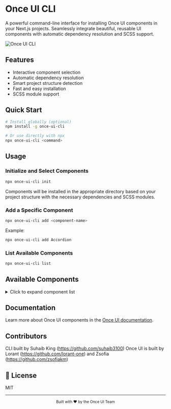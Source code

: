 # Once UI CLI

A powerful command-line interface for installing Once UI components in your Next.js projects. Seamlessly integrate beautiful, reusable UI components with automatic dependency resolution and SCSS support.

![Once UI CLI](https://github.com/once-ui-system/nextjs-starter/blob/main/public/images/cover.jpg?raw=true)

## Features

- Interactive component selection
- Automatic dependency resolution
- Smart project structure detection
- Fast and easy installation
- SCSS module support

## Quick Start

```bash
# Install globally (optional)
npm install -g once-ui-cli

# Or use directly with npx
npx once-ui-cli <command>
```

## Usage

### Initialize and Select Components

```bash
npx once-ui-cli init
```

Components will be installed in the appropriate directory based on your project structure with the necessary dependencies and SCSS modules.

### Add a Specific Component

```bash
npx once-ui-cli add <component-name>
```

Example:
```bash
npx once-ui-cli add Accordion
```

### List Available Components

```bash
npx once-ui-cli list
```

## Available Components

<details>
<summary>Click to expand component list</summary>

- Accordion
- Arrow
- Avatar
- AvatarGroup
- Badge
- Background
- Button
- Carousel
- Card
- Column
- Checkbox
- Chip
- ColorInput
- DateInput
- DatePicker
- DateRangePicker
- Dialog
- Dropdown
- DropdownWrapper
- Fade
- Feedback
- Flex
- GlitchFx
- Grid
- Heading
- HoloFx
- Icon
- IconButton
- InlineCode
- Input
- InteractiveDetails
- Kbd
- LetterFx
- Line
- Logo
- LogoCloud
- NavIcon
- NumberInput
- Option
- PasswordInput
- RadioButton
- RevealFx
- Row
- Scroller
- SegmentedControl
- Select
- Skeleton
- SmartImage
- SmartLink
- Spinner
- StatusIndicator
- StylePanel
- StyleOverlay
- Switch
- Tag
- TagInput
- Text
- Textarea
- TiltFx
- Toast
- Toaster
- ToastProvider
- ToggleButton
- Tooltip
- User
- UserMenu

</details>

## Documentation

Learn more about Once UI components in the [Once UI documentation](https://once-ui.com/docs).

## Contributors

CLI built by Suhaib King (https://github.com/suhaib3100)
Once UI is built by Lorant (https://github.com/lorant-one) and Zsofia (https://github.com/zsofiakm)

## 📄 License

MIT

---

<div align="center">
  <sub>Built with ❤️ by the Once UI Team</sub>
</div>